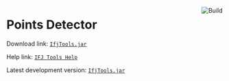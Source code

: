 <a href="https://github.com/kildot/points-detector/actions/workflows/main.yml"><img src="https://github.com/kildot/points-detector/actions/workflows/main.yml/badge.svg" alt="Build" align="right"/></a>

# Points Detector

Download link: [`IfjTools.jar`](https://github.com/kildot/points-detector/releases/latest/download/IfjTools.jar)

Help link: [`IFJ Tools Help`](help/README.md)

Latest development version: [`IfjTools.jar`](https://github.com/kildot/points-detector/raw/dev-binaries/IfjTools.jar)
